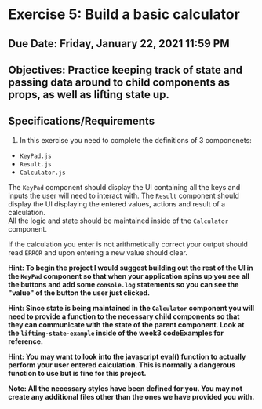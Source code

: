 # Exercise 5: Build a basic calculator 

## Due Date: Friday, January 22, 2021 11:59 PM
## Objectives: Practice keeping track of state and passing data around to child components as props, as well as lifting state up.

## Specifications/Requirements
1. In this exercise you need to complete the definitions of 3 componenets:
  * `KeyPad.js`  
  * `Result.js` 
  * `Calculator.js`  

The `KeyPad` component should display the UI containing all the keys and inputs the user will need to interact with. 
The `Result` component should display the UI displaying the entered values, actions and result of a calculation.  
All the logic and state should be maintained inside of the `Calculator` component.

If the calculation you enter is not arithmetically correct your output should read `ERROR` and upon entering a new value should clear.

__Hint: To begin the project I would suggest building out the rest of the UI in the `KeyPad` component so that when your application spins up you see all the buttons and add some `console.log` statements so you can see the "value" of the button the user just clicked.__


__Hint: Since state is being maintained in the `Calculator` component you will need to provide a function to the necessary child components so that they can communicate with the state of the parent component. Look at the `lifting-state-example` inside of the week3 codeExamples for reference.__ 

__Hint: You may want to look into the javascript eval() function to actually perform your user entered calculation. This is normally a dangerous function to use but is fine for this project.__ 

__Note: All the necessary styles have been defined for you. You may not create any additional files other than the ones we have provided you with.__  
